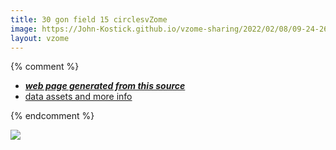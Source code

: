 ```yaml
---
title: 30 gon field 15 circlesvZome
image: https://John-Kostick.github.io/vzome-sharing/2022/02/08/09-24-26-30-gon-field-15-circlesvZome/30-gon-field-15-circlesvZome.png
layout: vzome
---
```


{% comment %}
 - [***web page generated from this source***][post]
 - [data assets and more info][github]

[post]: <https://John-Kostick.github.io/vzome-sharing/2022/02/08/30-gon-field-15-circlesvZome-09-24-26.html>
[github]: <https://github.com/John-Kostick/vzome-sharing/tree/main/2022/02/08/09-24-26-30-gon-field-15-circlesvZome/>
{% endcomment %}

<vzome-viewer style="width: 100%; height: 65vh;"
       src="https://John-Kostick.github.io/vzome-sharing/2022/02/08/09-24-26-30-gon-field-15-circlesvZome/30-gon-field-15-circlesvZome.vZome" >
  <img src="https://John-Kostick.github.io/vzome-sharing/2022/02/08/09-24-26-30-gon-field-15-circlesvZome/30-gon-field-15-circlesvZome.png" />
</vzome-viewer>